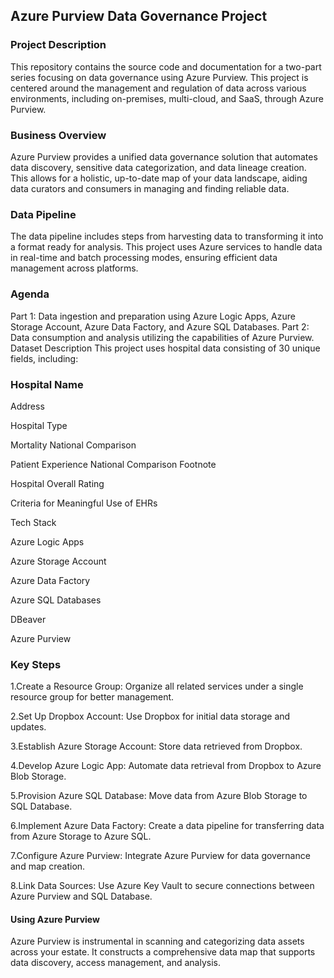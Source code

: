 ## Azure Purview Data Governance Project

### Project Description
This repository contains the source code and documentation for a two-part series focusing on data governance using Azure Purview. This project is centered around the management and regulation of data across various environments, including on-premises, multi-cloud, and SaaS, through Azure Purview.

### Business Overview
Azure Purview provides a unified data governance solution that automates data discovery, sensitive data categorization, and data lineage creation. This allows for a holistic, up-to-date map of your data landscape, aiding data curators and consumers in managing and finding reliable data.

### Data Pipeline
The data pipeline includes steps from harvesting data to transforming it into a format ready for analysis. This project uses Azure services to handle data in real-time and batch processing modes, ensuring efficient data management across platforms.

### Agenda
Part 1: Data ingestion and preparation using Azure Logic Apps, Azure Storage Account, Azure Data Factory, and Azure SQL Databases.
Part 2: Data consumption and analysis utilizing the capabilities of Azure Purview.
Dataset Description
This project uses hospital data consisting of 30 unique fields, including:

### Hospital Name
Address

Hospital Type

Mortality National Comparison

Patient Experience National Comparison Footnote

Hospital Overall Rating

Criteria for Meaningful Use of EHRs

Tech Stack

Azure Logic Apps

Azure Storage Account

Azure Data Factory

Azure SQL Databases

DBeaver

Azure Purview

### Key Steps
1.Create a Resource Group: Organize all related services under a single resource group for better management.

2.Set Up Dropbox Account: Use Dropbox for initial data storage and updates.

3.Establish Azure Storage Account: Store data retrieved from Dropbox.

4.Develop Azure Logic App: Automate data retrieval from Dropbox to Azure Blob Storage.

5.Provision Azure SQL Database: Move data from Azure Blob Storage to SQL Database.

6.Implement Azure Data Factory: Create a data pipeline for transferring data from Azure Storage to Azure SQL.

7.Configure Azure Purview: Integrate Azure Purview for data governance and map creation.

8.Link Data Sources: Use Azure Key Vault to secure connections between Azure Purview and SQL Database.

#### Using Azure Purview
Azure Purview is instrumental in scanning and categorizing data assets across your estate. It constructs a comprehensive data map that supports data discovery, access management, and analysis.
